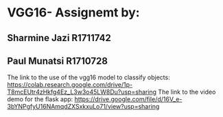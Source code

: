 # VGG16- Assignemt by:

## Sharmine Jazi R1711742
## Paul Munatsi R1710728

The link to the use of the vgg16 model to classify objects: https://colab.research.google.com/drive/1p-T8mcEUtr4zHkfg4Ez_L3w3o45LW8Du?usp=sharing
The link to the video demo for the flask app: https://drive.google.com/file/d/16V_e-3bYNPgfyU16NAmqdZXSxkxuLo71/view?usp=sharing
